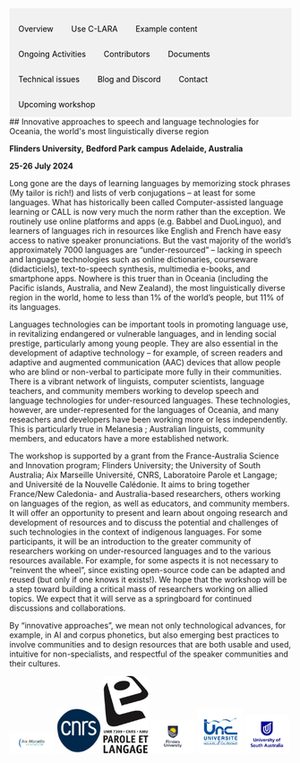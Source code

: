 <div style="overflow: hidden; background-color: #f1f1f1;">

  <a href="index.html" style="float: left; display: block; color: black; text-align: center; padding: 14px 16px; text-decoration: none;">Overview</a>
  <a href="using.html" style="float: left; display: block; color: black; text-align: center; padding: 14px 16px; text-decoration: none;">Use C-LARA</a>
  <a href="examples.html" style="float: left; display: block; color: black; text-align: center; padding: 14px 16px; text-decoration: none;">Example content</a>
  <a href="ongoing_activities.html" style="float: left; display: block; color: black; text-align: center; padding: 14px 16px; text-decoration: none;">Ongoing Activities</a>
  <a href="collaborators.html" style="float: left; display: block; color: black; text-align: center; padding: 14px 16px; text-decoration: none;">Contributors</a>
  <a href="documents.html" style="float: left; display: block; color: black; text-align: center; padding: 14px 16px; text-decoration: none;">Documents</a>
  <a href="performance.html" style="float: left; display: block; color: black; text-align: center; padding: 14px 16px; text-decoration: none;">Technical issues</a>
  <a href="blog.html" style="float: left; display: block; color: black; text-align: center; padding: 14px 16px; text-decoration: none;">Blog and Discord</a>
  <a href="contact.html" style="float: left; display: block; color: black; text-align: center; padding: 14px 16px; text-decoration: none;">Contact</a>
  <a href="flinders_2024_workshop.html" style="float: left; display: block; color: black; text-align: center; padding: 14px 16px; text-decoration: none;">Upcoming workshop</a>

</div>
## Innovative approaches to speech and language technologies for Oceania, the world's most linguistically diverse region

**Flinders University,** 
**Bedford Park campus**
**Adelaide, Australia**

**25-26 July 2024**

Long gone are the days of learning languages by memorizing stock phrases (My tailor is rich!) and lists of verb conjugations – at least for some languages. What has historically been called Computer-assisted language learning or CALL is now very much the norm rather than the exception. We routinely use online platforms and apps (e.g. Babbel and DuoLinguo), and learners of languages rich in resources like English and French have easy access to native speaker pronunciations. But the vast majority of the world’s approximately 7000 languages are “under-resourced” – lacking in speech and language technologies such as online dictionaries, courseware (didacticiels), text-to-speech synthesis, multimedia e-books, and smartphone apps. Nowhere is this truer than in Oceania (including the Pacific islands, Australia, and New Zealand), the most linguistically diverse region in the world, home to less than 1% of the world’s people, but 11% of its languages.

Languages technologies can be important tools in promoting language use, in revitalizing endangered or vulnerable languages, and in lending social prestige, particularly among young people. They are also essential in the development of adaptive technology – for example, of screen readers and adaptive and augmented communication (AAC) devices that allow people who are blind or non-verbal to participate more fully in their communities.
There is a vibrant network of linguists, computer scientists, language teachers, and community members working to develop speech and language technologies for under-resourced languages. These technologies, however, are under-represented for the languages of Oceania, and many reseachers and developers have been working more or less independently. This is particularly true in Melanesia ; Australian linguists, community members, and educators have a more established network.

The workshop is supported by a grant from the France-Australia Science and Innovation program; Flinders University; the University of South Australia; Aix Marseille Université, CNRS, Laboratoire Parole et Langage; and Université de la Nouvelle Calédonie. It aims to bring together France/New Caledonia- and Australia-based researchers, others working on languages of the region, as well as educators, and community members. It will offer an opportunity to present and learn about ongoing research and development of resources and to discuss the potential and challenges of such technologies in the context of indigenous languages. For some participants, it will be an introduction to the greater community of researchers working on under-resourced languages and to the various resources available. For example, for some aspects it is not necessary to “reinvent the wheel”, since existing open-source code can be adapted and reused (but only if one knows it exists!). We hope that the workshop will be a step toward building a critical mass of researchers working on allied topics. We expect that it will serve as a springboard for continued discussions and collaborations.

By “innovative approaches”, we mean not only technological advances, for example, in AI and corpus phonetics, but also emerging best practices to involve communities and to design resources that are both usable and used, intuitive for non-specialists, and respectful of the speaker communities and their cultures.

<img src="logos_fasic_workshop_2024/logo_amu.jpg" width="80">
<img src="logos_fasic_workshop_2024/logo_cnrs.jpg" width="80">
<img src="logos_fasic_workshop_2024/logo_LPL.jpg" width="80">
<img src="logos_fasic_workshop_2024/logo_flinders.jpg" width="80">
<img src="logos_fasic_workshop_2024/logo_unc.jpg" width="80">
<img src="logos_fasic_workshop_2024/logo_unisa.jpg" width="80">